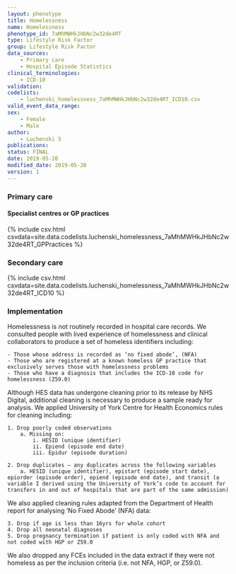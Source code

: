 ```yaml
---
layout: phenotype
title: Homelessness
name: Homelessness
phenotype_id: 7aMhMWHkJHbNc2w32de4RT 
type: Lifestyle Risk Factor
group: Lifestyle Risk Factor
data_sources: 
    - Primary care
    - Hospital Episode Statistics
clinical_terminologies: 
    - ICD-10
validation: 
codelists: 
    - luchenski_homelessness_7aMhMWHkJHbNc2w32de4RT_ICD10.csv
valid_event_data_range: 
sex: 
    - Female
    - Male
author: 
    - Luchenski S
publications: 
status: FINAL
date: 2019-05-20
modified_date: 2019-05-20
version: 1
---
```


### Primary care 

#### Specialist centres or GP practices

{% include csv.html csvdata=site.data.codelists.luchenski_homelessness_7aMhMWHkJHbNc2w32de4RT_GPPractices %}

### Secondary care 
{% include csv.html csvdata=site.data.codelists.luchenski_homelessness_7aMhMWHkJHbNc2w32de4RT_ICD10 %}

### Implementation 

Homelessness is not routinely recorded in hospital care records.  We consulted people with lived experience of homelessness and clinical collaborators to produce a set of homeless identifiers including:

    - Those whose address is recorded as ‘no fixed abode’, (NFA)
    - Those who are registered at a known homeless GP practice that exclusively serves those with homelessness problems
    - Those who have a diagnosis that includes the ICD-10 code for homelessness (Z59.0)

Although HES data has undergone cleaning prior to its release by NHS Digital, additional cleaning is necessary to produce a sample ready for analysis.  We applied University of York Centre for Health Economics rules for cleaning including:

    1. Drop poorly coded observations        
        a. Missing on:
            i. HESID (unique identifier)
            ii. Epiend (episode end date)
            iii. Epidur (episode duration)

    2. Drop duplicates – any duplicates across the following variables
        a. HESID (unique identifier), epistart (episode start date), epiorder (episode order), epiend (episode end date), and transit (a variable I derived using the University of York’s code to account for transfers in and out of hospitals that are part of the same admission)

We also applied cleaning rules adapted from the Department of Health report for analysing ‘No Fixed Abode’ (NFA) data:

    3. Drop if age is less than 16yrs for whole cohort 
    4. Drop all neonatal diagnoses
    5. Drop pregnancy termination if patient is only coded with NFA and not coded with HGP or Z59.0 

We also dropped any FCEs included in the data extract if they were not homeless as per the inclusion criteria (i.e. not NFA, HGP, or Z59.0).

